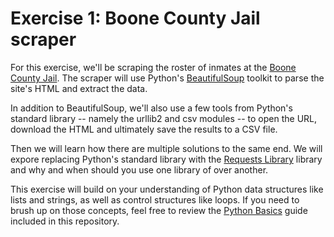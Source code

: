 # Exercise 1: Boone County Jail scraper

For this exercise, we'll be scraping the roster of inmates at the [Boone County Jail](http://www.showmeboone.com/sheriff/JailResidents/JailResidents.asp). The scraper will use Python's [BeautifulSoup](http://www.crummy.com/software/BeautifulSoup/) toolkit to parse the site's HTML and extract the data.

In addition to BeautifulSoup, we'll also use a few tools from Python's standard library -- namely the urllib2 and csv modules -- to open the URL, download the HTML and ultimately save the results to a CSV file.

Then we will learn how there are multiple solutions to the same end. We will expore replacing Python's standard library with the [Requests Library](http://docs.python-requests.org/en/latest/) library and why and when should you use one library of over another.


This exercise will build on your understanding of Python data structures like lists and strings, as well as control structures like loops. If you need to brush up on those concepts, feel free to review the [Python Basics](https://github.com/ireapps/scraping-class/blob/master/python-basics/python-basics.md) guide included in this repository.
